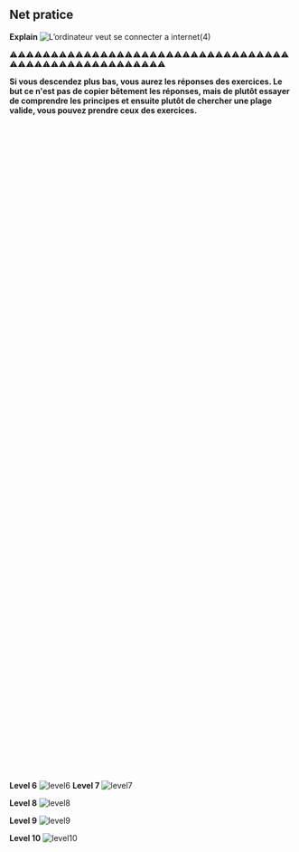 ## **Net pratice**



**Explain**
![L’ordinateur veut se connecter a internet(4)](https://github.com/user-attachments/assets/3c44ab34-9f4e-477e-9247-518b10539f85)


⚠️⚠️⚠️⚠️⚠️⚠️⚠️⚠️⚠️⚠️⚠️⚠️⚠️⚠️⚠️⚠️⚠️⚠️⚠️⚠️⚠️⚠️⚠️⚠️⚠️⚠️⚠️⚠️⚠️⚠️⚠️⚠️⚠️⚠️⚠️⚠️⚠️⚠️⚠️⚠️⚠️⚠️⚠️⚠️⚠️⚠️⚠️⚠️⚠️⚠️⚠️⚠️⚠️

**Si vous descendez plus bas, vous aurez les réponses des exercices.
Le but ce n'est pas de copier bêtement les réponses, mais de plutôt essayer de comprendre les principes et ensuite plutôt de chercher une plage valide, vous pouvez prendre ceux des exercices.**

```c




















































































```



























**Level 6**
![level6](https://github.com/user-attachments/assets/1a9dc13f-0c38-48b3-bc4b-4f1a0c16a34c)
**Level 7**
![level7](https://github.com/user-attachments/assets/a5b14c0d-bc13-401f-ab04-a4a406b48fce)

**Level 8**
![level8](https://github.com/user-attachments/assets/b8382866-6b6b-43ec-a924-23c261413bf2)

**Level 9**
![level9](https://github.com/user-attachments/assets/67655cb1-8274-4883-ac48-2e6e58ba5a99)

**Level 10**
![level10](https://github.com/user-attachments/assets/a87c6b93-cdb2-4ea8-85c2-87fed3357c69)












